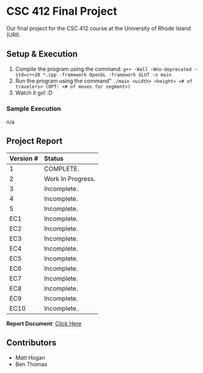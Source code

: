 # CSC 412 Final Project

Our final project for the CSC 412 course at the University of Rhode Island (URI).

## Setup & Execution

1. Compile the program using the command:
   ``g++ -Wall -Wno-deprecated -std=c++20 *.cpp -framework OpenGL -framework GLUT -o main``
2. Run the program using the command"
   ``./main <width> <height> <# of travelers> (OPT: <# of moves for segment>)``
3. Watch it go! :D

### Sample Execution

n/a

## Project Report

| Version # | Status |
| :--- | :--- |
| 1 | COMPLETE. |
| 2 | Work In Progress. |
| 3 | Incomplete. |
| 4 | Incomplete. |
| 5 | Incomplete. |
| EC1 | Incomplete. |
| EC2 | Incomplete. |
| EC3 | Incomplete. |
| EC4 | Incomplete. |
| EC5 | Incomplete. |
| EC6 | Incomplete. |
| EC7 | Incomplete. |
| EC8 | Incomplete. |
| EC9 | Incomplete. |
| EC10 | Incomplete. |

**Report Document**: [Click Here](https://docs.google.com/document/d/14JoR9pFftxTYR84h85z7gBj7KmjU0FPTZACrFsum8zM/edit?usp=sharing)

## Contributors

- Matt Hogan
- Ben Thomas
